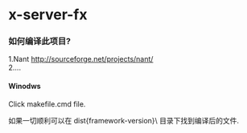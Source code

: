 x-server-fx
===========
### 如何编译此项目?
1.Nant http://sourceforge.net/projects/nant/<br />
2....<br />

#### Winodws
Click makefile.cmd file.

如果一切顺利可以在 dist\{framework-version}\ 目录下找到编译后的文件.